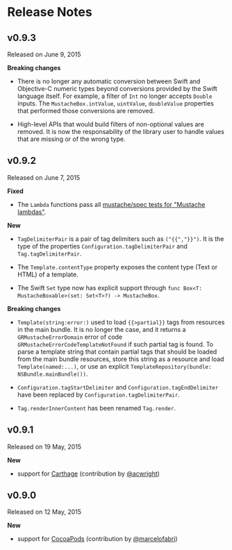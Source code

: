 Release Notes
=============


## v0.9.3

Released on June 9, 2015

**Breaking changes**

- There is no longer any automatic conversion between Swift and Objective-C numeric types beyond conversions provided by the Swift language itself. For example, a filter of `Int` no longer accepts `Double` inputs. The `MustacheBox.intValue`, `uintValue`, `doubleValue` properties that performed those conversions are removed.

- High-level APIs that would build filters of non-optional values are removed. It is now the responsability of the library user to handle values that are missing or of the wrong type.


## v0.9.2

Released on June 7, 2015

**Fixed**

- The `Lambda` functions pass all [mustache/spec tests for "Mustache lambdas"](https://github.com/mustache/spec/blob/v1.1.2/specs/%7Elambdas.yml).


**New**

- `TagDelimiterPair` is a pair of tag delimiters such as `("{{","}}")`. It is the type of the properties `Configuration.tagDelimiterPair` and `Tag.tagDelimiterPair`.

- The `Template.contentType` property exposes the content type (Text or HTML) of a template.

- The Swift `Set` type now has explicit support through `func Box<T: MustacheBoxable>(set: Set<T>?) -> MustacheBox`.


**Breaking changes**

- `Template(string:error:)` used to load `{{>partial}}` tags from resources in the main bundle. It is no longer the case, and it returns a `GRMustacheErrorDomain` error of code `GRMustacheErrorCodeTemplateNotFound` if such partial tag is found. To parse a template string that contain partial tags that should be loaded from the main bundle resources, store this string as a resource and load `Template(named:...)`, or use an explicit `TemplateRepository(bundle: NSBundle.mainBundle())`.

- `Configuration.tagStartDelimiter` and `Configuration.tagEndDelimiter` have been replaced by `Configuration.tagDelimiterPair`.

- `Tag.renderInnerContent` has been renamed `Tag.render`.


## v0.9.1

Released on 19 May, 2015

**New**

- support for [Carthage](https://github.com/Carthage/Carthage) (contribution by [@acwright](https://github.com/acwright))



## v0.9.0

Released on 12 May, 2015

**New**

- support for [CocoaPods](https://cocoapods.org) (contribution by [@marcelofabri](https://github.com/marcelofabri))
